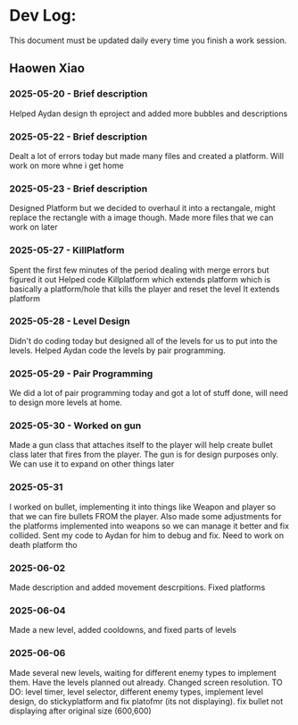 # Dev Log:

This document must be updated daily every time you finish a work session.

## Haowen Xiao

### 2025-05-20 - Brief description
Helped Aydan design th eproject and added more bubbles and descriptions

### 2025-05-22 - Brief description
Dealt a lot of errors today but made many files and created a platform. Will work on more whne i get home

### 2025-05-23 - Brief description
Designed Platform but we decided to overhaul it into a rectangale, might replace the rectangle with a image though.
Made more files that we can work on later

### 2025-05-27 - KillPlatform
Spent the first few minutes of the period dealing with merge errors but figured it out
Helped code Killplatform which extends platform which is basically a platform/hole that kills the player and reset the level
It extends platform

### 2025-05-28 - Level Design
Didn't do coding today but designed all of the levels for us to put into the levels. Helped Aydan code the levels by pair programming.

### 2025-05-29 - Pair Programming
We did a lot of pair programming today and got a lot of stuff done, will need to design more levels at home.

### 2025-05-30 - Worked on gun
Made a gun class that attaches itself to the player will help create bullet class later that fires from the player. The gun is for design purposes only. We can use it to expand on other things later

### 2025-05-31
I worked on bullet, implementing it into things like Weapon and player so that we can fire bullets FROM the player. Also made some adjustments for the platforms implemented into weapons so we can manage it better and fix collided. Sent my code to Aydan for him to debug and fix. Need to work on death platform tho

### 2025-06-02
Made description and added movement descrpitions. Fixed platforms

### 2025-06-04
Made a new level, added cooldowns, and fixed parts of levels

### 2025-06-06
Made several new levels, waiting for different enemy types to implement them. Have the levels planned out already. Changed screen resolution.
TO DO:
level timer, level selector, different enemy types, implement level design, do stickyplatform and fix platofmr (its not displaying). fix bullet not displaying after original size (600,600)